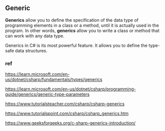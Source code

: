 ## Generic
**Generics** allow you to define the specification of the data type of programming elements in a class or a method, until it is actually used in the program. In other words, **generics** allow you to write a class or method that can work with any data type.

Generics in C# is its most powerful feature. It allows you to define the type-safe data structures.



### ref

https://learn.microsoft.com/en-us/dotnet/csharp/fundamentals/types/generics

https://learn.microsoft.com/en-us/dotnet/csharp/programming-guide/generics/generic-type-parameters

https://www.tutorialsteacher.com/csharp/csharp-generics

https://www.tutorialspoint.com/csharp/csharp_generics.htm

https://www.geeksforgeeks.org/c-sharp-generics-introduction/

